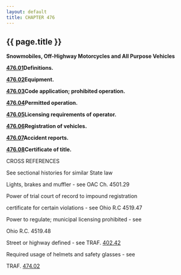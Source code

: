 ```yaml
---
layout: default 
title: CHAPTER 476 
---
```


{{ page.title }}
----------------

**Snowmobiles, Off-Highway Motorcycles and All Purpose Vehicles**

[**476.01**](2852e0c8.html)**Definitions.**

[**476.02**](285d45eb.html)**Equipment.**

[**476.03**](2869b814.html)**Code application; prohibited operation.**

[**476.04**](28764ec0.html)**Permitted operation.**

[**476.05**](287eef8f.html)**Licensing requirements of operator.**

[**476.06**](2885c458.html)**Registration of vehicles.**

[**476.07**](288aa4c4.html)**Accident reports.**

[**476.08**](2890b3b9.html)**Certificate of title.**

CROSS REFERENCES

See sectional histories for similar State law

Lights, brakes and muffler - see OAC Ch. 4501.29

Power of trial court of record to impound registration

certificate for certain violations - see Ohio R.C 4519.47

Power to regulate; municipal licensing prohibited - see

Ohio R.C. 4519.48

Street or highway defined - see TRAF. [402.42](1c57fe7a.html)

Required usage of helmets and safety glasses - see

TRAF. [474.02](27a50c7b.html)

